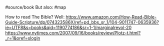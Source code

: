 #source/book 
But also: #map 

How to read The Bible?
Well:
https://www.amazon.com/How-Read-Bible-Guide-Scripture/dp/074323586X/ref=pd_bbs_sr_1/104-9011747-0635936?ie=UTF8&s=books&qid=1190774186&sr=1-1/marginalrevol-20
https://www.nytimes.com/2007/09/16/books/review/Plotz-t.html?_r=1&oref=slogin